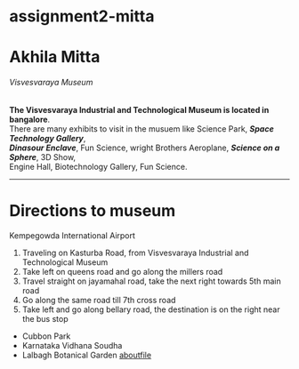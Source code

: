 # assignment2-mitta
# Akhila Mitta
###### Visvesvaraya Museum
**The Visvesvaraya Industrial and Technological Museum is located in bangalore**.<br>
There are many exhibits to visit in the musuem like Science Park, ***Space Technology Gallery***,<br>
***Dinasour Enclave***, Fun Science, wright Brothers Aeroplane, ***Science on a Sphere***, 3D Show,<br>
Engine Hall, Biotechnology Gallery, Fun Science.
_ _ _
# Directions to museum
Kempegowda International Airport
1. Traveling on Kasturba Road, from Visvesvaraya Industrial and Technological Museum
2. Take left on queens road and go along the millers road
3. Travel straight on jayamahal road, take the next right towards 5th main road
4. Go along the same road till 7th cross road
5. Take left and go along bellary road, the destination is on the right near the bus stop
- Cubbon Park 
- Karnataka Vidhana Soudha
- Lalbagh Botanical Garden
[aboutfile](AboutMe.md)



